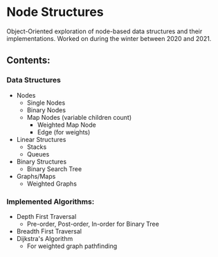 # Node Structures
Object-Oriented exploration of node-based data structures and their implementations.  Worked on during the winter between 2020 and 2021.

## Contents:
### Data Structures
* Nodes
  * Single Nodes
  * Binary Nodes
  * Map Nodes (variable children count)
    * Weighted Map Node
    * Edge (for weights)
* Linear Structures
  * Stacks
  * Queues
* Binary Structures
  * Binary Search Tree
* Graphs/Maps
  * Weighted Graphs
 
### Implemented Algorithms:
* Depth First Traversal
  * Pre-order, Post-order, In-order for Binary Tree
* Breadth First Traversal
* Dijkstra's Algorithm
  * For weighted graph pathfinding
